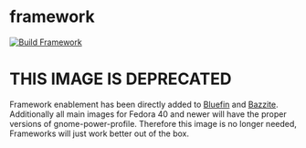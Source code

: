 # framework
[![Build Framework](https://github.com/ublue-os/framework/actions/workflows/build.yml/badge.svg)](https://github.com/ublue-os/framework/actions/workflows/build.yml)

# THIS IMAGE IS DEPRECATED

Framework enablement has been directly added to [Bluefin](https://projectbluefin.io) and [Bazzite](https://bazzite.gg). Additionally all main images for Fedora 40 and newer will have the proper versions of gnome-power-profile. Therefore this image is no longer needed, Frameworks will just work better out of the box. 

